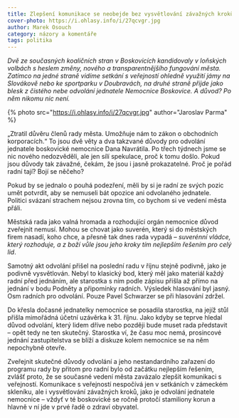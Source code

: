 ```yaml
---
title: Zlepšení komunikace se neobejde bez vysvětlování závažných kroků
cover-photo: https://i.ohlasy.info/i/27qcvgr.jpg
author: Marek Osouch
category: názory a komentáře
tags: politika
---
```


*Dvě ze současných koaličních stran v Boskovicích kandidovaly v loňských volbách s heslem změny, nového a transparentnějšího fungování města. Zatímco na jedné straně vidíme setkání s veřejností ohledně využití jámy na Slovákově nebo ke sportparku v Doubravách, na druhé straně přijde jako blesk z čistého nebe odvolání jednatele Nemocnice Boskovice. A důvod? Po něm nikomu nic není.*

{% photo src="https://i.ohlasy.info/i/27qcvgr.jpg" author="Jaroslav Parma" %}

„Ztratil důvěru členů rady města. Umožňuje nám to zákon o obchodních korporacích.“ To jsou dvě věty a dva takzvané důvody pro odvolání jednatele boskovické nemocnice Dana Navrátila. Po třech týdnech jsme se nic nového nedozvěděli, ale jen sílí spekulace, proč k tomu došlo. Pokud jsou  důvody tak závažné, čekám, že jsou i jasně prokazatelné. Proč je pořád radní tají? Bojí se něčeho?

Pokud by se jednalo o pouhá podezření, měli by si je radní ze svých pozic umět potvrdit, aby se nemuseli bát opozice ani odvolaného jednatele. Politici svázaní strachem nejsou zrovna tím, co bychom si ve vedení města přáli.

Městská rada jako valná hromada a rozhodující orgán nemocnice důvod zveřejnit nemusí. Mohou se chovat jako suverén, který si do městských firem nasadí, koho chce, a přesně tak dnes rada vypadá – *suverénní vládce, který rozhoduje, a z boží vůle jsou jeho kroky tím nejlepším řešením pro celý lid*.

Samotný akt odvolání přišel na poslední radu v říjnu stejně podivně, jako je podivně vysvětlován. Nebyl to klasický bod, který měl jako materiál každý radní před jednáním, ale starostka s ním podle zápisu přišla až přímo na jednání v bodu Podněty a připomínky radních. Výsledek hlasování byl jasný. Osm radních pro odvolání. Pouze Pavel Schwarzer se při hlasování zdržel.

Do křesla dočasné jednatelky nemocnice se posadila starostka, na jejíž stůl přišla mimořádná účetní uzávěrka k 31. říjnu. Jako kdyby se teprve hledal důvod odvolání, který lidem dříve nebo později bude muset rada představit – opět tedy ne ten skutečný. Starostka ví, že času moc nemá, prosincové jednání zastupitelstva se blíží a diskuze kolem nemocnice se na něm nepochybně otevře.

Zveřejnit skutečné důvody odvolání a jeho nestandardního zařazení do programu rady by přitom pro radní bylo od začátku nejlepším řešením, zvlášť proto, že se současné vedení města zavázalo zlepšit komunikaci s veřejností. Komunikace s veřejností nespočívá jen v setkáních v zámeckém skleníku, ale i vysvětlování závažných kroků, jako je odvolání jednatele nemocnice – vždyť v té boskovické se ročně protočí stamiliony korun a hlavně v ní jde v prvé řadě o zdraví obyvatel.
